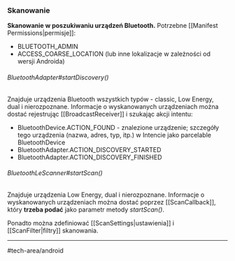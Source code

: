 ### Skanowanie
**Skanowanie w poszukiwaniu urządzeń Bluetooth.**
Potrzebne [[Manifest Permissions|permisje]]: 
- BLUETOOTH_ADMIN
- ACCESS_COARSE_LOCATION (lub inne lokalizacje w zależności od wersji Androida)

###### BluetoothAdapter#startDiscovery()
Znajduje urządzenia Bluetooth wszystkich typów - classic, Low Energy, dual i nierozpoznane. Informacje o wyskanowanych urządzeniach można dostać rejestrując [[BroadcastReceiver]] i  szukając akcji intentu:
- BluetoothDevice.ACTION_FOUND - znalezione urządzenie; szczegóły tego urządzenia (nazwa, adres, typ, itp.) w Intencie jako parcelable BluetoothDevice
- BluetoothAdapter.ACTION_DISCOVERY_STARTED
- BluetoothAdapter.ACTION_DISCOVERY_FINISHED

###### BluetoothLeScanner#startScan()
Znajduje urządzenia Low Energy, dual i nierozpoznane.
Informacje o wyskanowanych urządzeniach można dostać poprzez [[ScanCallback]], który **trzeba podać** jako parametr metody _startScan()_.

Ponadto można zdefiniować [[ScanSettings|ustawienia]] i [[ScanFilter|filtry]] skanowania.

---
#tech-area/android 